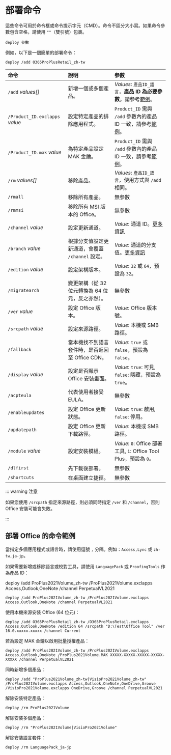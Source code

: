 # 部署命令

這些命令可用於命令框或命令提示字元（CMD）。命令不區分大小寫。如果命令參數包含空格，請使用 `""`（雙引號）包裹。

``` batch
deploy 參數
```

例如，以下是一個簡單的部署命令：

``` batch
deploy /add O365ProPlusRetail_zh-tw
```

| 命令 | 說明 | 參數 |
| :-- | :-- | :-- |
| `/add` *values[]* | 新增一個或多個產品。 | *Values*: `產品ID_語言`，**產品 ID 為必要參數**。請參考[範例](deploy.md#command-examples-for-deploying-office)。 |
| `/Product_ID.exclapps` *value* | 設定特定產品的排除應用程式。 | `Product_ID` 需與 `/add` 參數內的產品 ID 一致，請參考[範例](deploy.md#command-examples-for-deploying-office)。 |
| `/Product_ID.mak` *value* | 為特定產品設定 MAK 金鑰。 | `Product_ID` 需與 `/add` 參數內的產品 ID 一致，請參考[範例](deploy.md#command-examples-for-deploying-office)。 |
| `/rm` *values[]* | 移除產品。 | *Values*: `產品ID_語言`，使用方式與 `/add` 相同。 |
| `/rmall` | 移除所有產品。 | 無參數 |
| `/rmmsi` | 移除所有 MSI 版本的 Office。 | 無參數 |
| `/channel` *value* | 設定更新通道。 | *Value*: 通道 ID。[更多資訊](/usage/deploy/settings/basic.md#update-channel) |
| `/branch` *value* | 根據分支值設定更新通道，會覆蓋 `/channel` 設定。 | *Value*: 通道的分支值。[更多資訊](/usage/toolbox/general.md#query-office-version) |
| `/edition` *value* | 設定架構版本。 | *Value*: `32` 或 `64`，預設為 `32`。 |
| `/migratearch` | 變更架構（從 32 位元轉換為 64 位元，反之亦然）。 | 無參數 |
| `/ver` *value* | 設定 Office 版本。 | *Value*: Office 版本號。 |
| `/srcpath` *value* | 設定來源路徑。 | *Value*: 本機或 SMB 路徑。 |
| `/fallback` | 當本機找不到語言套件時，是否返回至 Office CDN。 | *Value*: `true` 或 `false`，預設為 `false`。 |
| `/display` *value* | 設定是否顯示 Office 安裝畫面。 | *Value*: `true`: 可見, `false`: 隱藏，預設為 `true`。 |
| `/acpteula` | 代表使用者接受 EULA。 | 無參數 |
| `/enableupdates` | 設定 Office 更新狀態。 | *Value*: `true`: 啟用, `false`: 停用。 |
| `/updatepath` | 設定 Office 更新下載路徑。 | *Value*: 本機或 SMB 路徑。 |
| `/module` *value* | 設定安裝模組。 | *Value*: `0`: Office 部署工具, `1`: Office Tool Plus，預設為 `0`。 |
| `/dlfirst` | 先下載後部署。 | 無參數 |
| `/shortcuts` | 在桌面建立捷徑。 | 無參數 |

::: warning 注意

如果您使用 `/srcpath` 指定來源路徑，則必須同時指定 `/ver` 和 `/channel`，否則 Office 安裝可能會失敗。

:::

## 部署 Office 的命令範例

當指定多個應用程式或語言時，請使用逗號 `,` 分隔。例如：`Access,Lync` 或 `zh-tw,ja-jp`。

如果需要新增或移除語言或校對工具，請使用 `LanguagePack` 或 `ProofingTools` 作為產品 ID：

deploy /add ProPlus2021Volume_zh-tw /ProPlus2021Volume.exclapps Access,Outlook,OneNote /channel PerpetualVL2021

``` batch
deploy /add ProPlus2021Volume_zh-tw /ProPlus2021Volume.exclapps Access,Outlook,OneNote /channel PerpetualVL2021
```

使用本機來源安裝 Office (64 位元)：

``` batch
deploy /add O365ProPlusRetail_zh-tw /O365ProPlusRetail.exclapps Access,Outlook,OneNote /edition 64 /srcpath "D:\Test\Office Tool" /ver 16.0.xxxxx.xxxxx /channel Current
```

若為設定 MAK 金鑰以啟用批量授權產品：

``` batch
deploy /add ProPlus2021Volume_zh-tw /ProPlus2021Volume.exclapps Access,Outlook,OneNote /ProPlus2021Volume.MAK XXXXX-XXXXX-XXXXX-XXXXX-XXXXX /channel PerpetualVL2021
```

同時新增多個產品：

``` batch
deploy /add "ProPlus2021Volume_zh-tw|VisioPro2021Volume_zh-tw" /ProPlus2021Volume.exclapps Access,Outlook,OneNote,OneDrive,Groove /VisioPro2021Volume.exclapps OneDrive,Groove /channel PerpetualVL2021
```

解除安裝特定產品：

``` batch
deploy /rm ProPlus2021Volume
```

解除安裝多個產品：

``` batch
deploy /rm "ProPlus2021Volume|VisioPro2021Volume"
```

解除安裝語言套件：

``` batch
deploy /rm LanguagePack_ja-jp
```